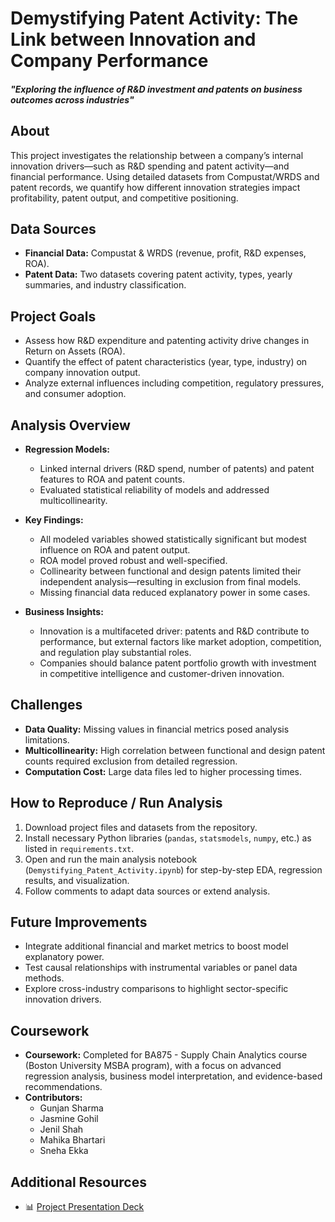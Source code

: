 # Demystifying Patent Activity: The Link between Innovation and Company Performance
#### *"Exploring the influence of R&D investment and patents on business outcomes across industries"*

## About
This project investigates the relationship between a company’s internal innovation drivers—such as R&D spending and patent activity—and financial performance. Using detailed datasets from Compustat/WRDS and patent records, we quantify how different innovation strategies impact profitability, patent output, and competitive positioning.

## Data Sources

- **Financial Data:** Compustat & WRDS (revenue, profit, R&D expenses, ROA).
- **Patent Data:** Two datasets covering patent activity, types, yearly summaries, and industry classification.

## Project Goals

- Assess how R&D expenditure and patenting activity drive changes in Return on Assets (ROA).
- Quantify the effect of patent characteristics (year, type, industry) on company innovation output.
- Analyze external influences including competition, regulatory pressures, and consumer adoption.

## Analysis Overview

- **Regression Models:**  
  - Linked internal drivers (R&D spend, number of patents) and patent features to ROA and patent counts.
  - Evaluated statistical reliability of models and addressed multicollinearity.

- **Key Findings:**  
  - All modeled variables showed statistically significant but modest influence on ROA and patent output.
  - ROA model proved robust and well-specified.
  - Collinearity between functional and design patents limited their independent analysis—resulting in exclusion from final models.
  - Missing financial data reduced explanatory power in some cases.

- **Business Insights:**  
  - Innovation is a multifaceted driver: patents and R&D contribute to performance, but external factors like market adoption, competition, and regulation play substantial roles.
  - Companies should balance patent portfolio growth with investment in competitive intelligence and customer-driven innovation.

## Challenges

- **Data Quality:** Missing values in financial metrics posed analysis limitations.
- **Multicollinearity:** High correlation between functional and design patent counts required exclusion from detailed regression.
- **Computation Cost:** Large data files led to higher processing times.

## How to Reproduce / Run Analysis

1. Download project files and datasets from the repository.
2. Install necessary Python libraries (`pandas`, `statsmodels`, `numpy`, etc.) as listed in `requirements.txt`.
3. Open and run the main analysis notebook (`Demystifying_Patent_Activity.ipynb`) for step-by-step EDA, regression results, and visualization.
4. Follow comments to adapt data sources or extend analysis.

## Future Improvements

- Integrate additional financial and market metrics to boost model explanatory power.
- Test causal relationships with instrumental variables or panel data methods.
- Explore cross-industry comparisons to highlight sector-specific innovation drivers.

## Coursework
- **Coursework:** Completed for BA875 - Supply Chain Analytics course (Boston University MSBA program), with a focus on advanced regression analysis, business model interpretation, and evidence-based recommendations.
- **Contributors:**
  - Gunjan Sharma
  - Jasmine Gohil
  - Jenil Shah
  - Mahika Bhartari
  - Sneha Ekka

## Additional Resources
- 📊 [Project Presentation Deck](https://www.canva.com/design/DAGEB5LlB84/Di1UATQ8UfilIrRj47f1nA/view?utm_content=DAGEB5LlB84&utm_campaign=designshare&utm_medium=link2&utm_source=uniquelinks&utlId=h22e9e9ffc1)

